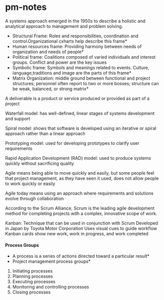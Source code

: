 # pm-notes
A systems approach emerged in the 1950s to describe a holistic and analytical approach to management and problem solving.
* Structural Frame: Roles and responsibilities, coordination and control.Organizational cxharts help describe this frame*
* Human resources frame: Providing harmony between needs of organization and needs of people*
* Political frame: Coalitions composed of varied individuals and interest groups. Conflict and power are the key issues
* Symbolic frame: Symbols and meanings related to events. Culture, language,traditions and image are the parts of this frame*
* Matrix Organization: middle ground between functional and project structures; personnel often report to two or more bosses; structure can be weak, balanced, or strong matrix*

A deliverable is a product or service produced or provided as part of a project

Waterfall model: has well-defined, linear stages of systems development and support


Spiral model: shows that software is developed using an iterative or spiral approach rather than a linear approach

Prototyping model: used for developing prototypes to clarify user requirements

Rapid Application Development (RAD) model:  used to produce systems quickly without sacrificing quality

Agile means being able to move quickly and easily, but some people feel that project management, as they have seen it used, does not allow people to work quickly or easily

Agile today means using an approach where requirements and solutions evolve through collaboration

According to the Scrum Alliance, Scrum is the leading agile development method for completing projects with a complex, innovative scope of work.

Kanban:
Technique that can be used in conjunction with Scrum
Developed in Japan by Toyota Motor Corporation
Uses visual cues to guide workflow
Kanban cards show new work, work in progress, and work completed

#### Process Groups

* A process is a series of actions directed toward a particular result*
* Project management process groups*
1. Initiating processes
2. Planning processes
3. Executing processes
4. Monitoring and controlling processes
5. Closing processes



